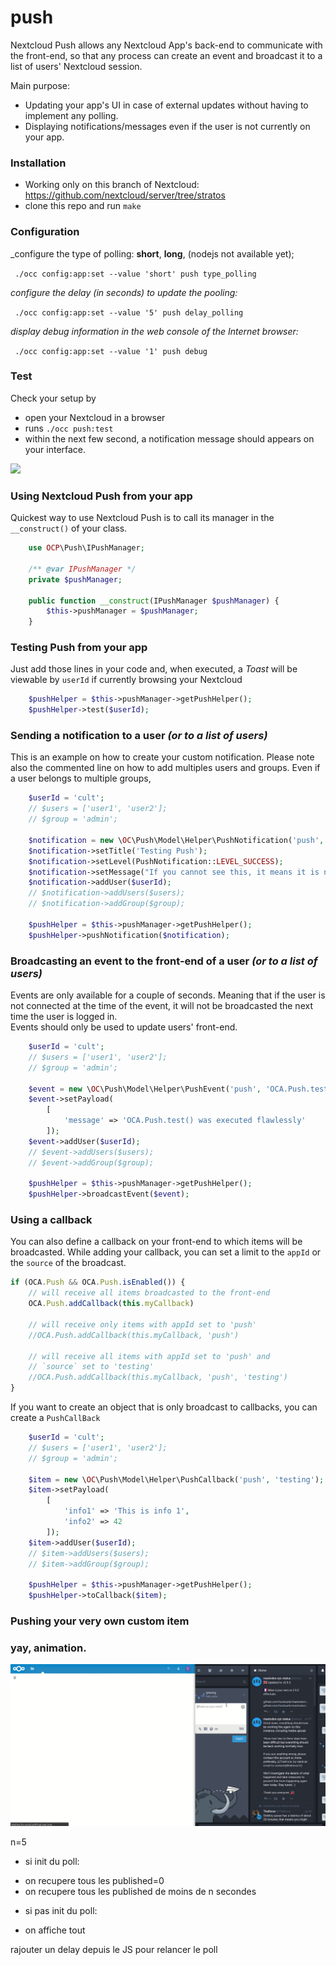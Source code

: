 # push

Nextcloud Push allows any Nextcloud App's back-end to communicate with the front-end, so that any process can create an event and broadcast it to a list of users' Nextcloud session.

Main purpose:
- Updating your app's UI in case of external updates without having to implement any polling.
- Displaying notifications/messages even if the user is not currently on your app.

 
### Installation

- Working only on this branch of Nextcloud: https://github.com/nextcloud/server/tree/stratos
- clone this repo and run `make`



### Configuration

_configure the type of polling: **short**, **long**, (nodejs not available yet);

``` ./occ config:app:set --value 'short' push type_polling```



_configure the delay (in seconds) to update the pooling:_

``` ./occ config:app:set --value '5' push delay_polling```

_display debug information in the web console of the Internet browser:_

``` ./occ config:app:set --value '1' push debug```



### Test

Check your setup by
 
 - open your Nextcloud in a browser
 - runs `./occ push:test`
 - within the next few second, a notification message should appears on your interface.


![](https://github.com/nextcloud/push/blob/master/documentations/PushTest.gif)


### Using Nextcloud Push from your app

Quickest way to use Nextcloud Push is to call its manager in the `__construct()` of your class.

```php
    use OCP\Push\IPushManager;

    /** @var IPushManager */
    private $pushManager;

    public function __construct(IPushManager $pushManager) {
        $this->pushManager = $pushManager;
    }
```



### Testing Push from your app

Just add those lines in your code and, when executed, a _Toast_ will be viewable by `userId` if currently browsing your Nextcloud
  
```php
    $pushHelper = $this->pushManager->getPushHelper();
    $pushHelper->test($userId);
```


### Sending a notification to a user _(or to a list of users)_

This is an example on how to create your custom notification. 
Please note also the commented line on how to add multiples users and groups. Even if a user belongs to multiple groups, 
```php
    $userId = 'cult';
    // $users = ['user1', 'user2'];
    // $group = 'admin';

    $notification = new \OC\Push\Model\Helper\PushNotification('push', IPushItem::TTL_INSTANT);
    $notification->setTitle('Testing Push');
    $notification->setLevel(PushNotification::LEVEL_SUCCESS);
    $notification->setMessage("If you cannot see this, it means it is not working.");
    $notification->addUser($userId);
    // $notification->addUsers($users);
    // $notification->addGroup($group);

    $pushHelper = $this->pushManager->getPushHelper();
    $pushHelper->pushNotification($notification);
```




### Broadcasting an event to the front-end of a user  _(or to a list of users)_

Events are only available for a couple of seconds. Meaning that if the user is not connected at the time of the event, it will not be broadcasted the next time the user is logged in.   
Events should only be used to update users' front-end.

```php
    $userId = 'cult';
    // $users = ['user1', 'user2'];
    // $group = 'admin';

    $event = new \OC\Push\Model\Helper\PushEvent('push', 'OCA.Push.test');
    $event->setPayload(
        [
            'message' => 'OCA.Push.test() was executed flawlessly'
        ]);
    $event->addUser($userId);
    // $event->addUsers($users);
    // $event->addGroup($group);

    $pushHelper = $this->pushManager->getPushHelper();
    $pushHelper->broadcastEvent($event);
```


### Using a callback

You can also define a callback on your front-end to which items will be broadcasted.
While adding your callback, you can set a limit to the `appId` or the `source` of the broadcast.


```javascript
if (OCA.Push && OCA.Push.isEnabled()) {
    // will receive all items broadcasted to the front-end
	OCA.Push.addCallback(this.myCallback)

    // will receive only items with appId set to 'push'
	//OCA.Push.addCallback(this.myCallback, 'push')

    // will receive all items with appId set to 'push' and
    // `source` set to 'testing'
	//OCA.Push.addCallback(this.myCallback, 'push', 'testing')
}
```

If you want to create an object that is only broadcast to callbacks, you can create a `PushCallBack`

```php
    $userId = 'cult';
    // $users = ['user1', 'user2'];
    // $group = 'admin';

    $item = new \OC\Push\Model\Helper\PushCallback('push', 'testing');
    $item->setPayload(
        [
            'info1' => 'This is info 1',
            'info2' => 42
        ]);
    $item->addUser($userId);
    // $item->addUsers($users);
    // $item->addGroup($group);

    $pushHelper = $this->pushManager->getPushHelper();
    $pushHelper->toCallback($item);
```



### Pushing your very own custom item






### yay, animation.

![](https://raw.githubusercontent.com/nextcloud/push/master/documentations/SocialPush.gif)



n=5

- si init du poll: 
* on recupere tous les published=0
* on recupere tous les published de moins de n secondes


- si pas init du poll:
* on affiche tout

rajouter un delay depuis le JS pour relancer le poll
